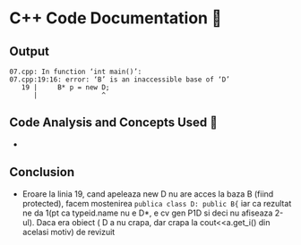 # C++ Code Documentation 📄

## Output
```
07.cpp: In function ‘int main()’:
07.cpp:19:16: error: ‘B’ is an inaccessible base of ‘D’
   19 |     B* p = new D;
      |                ^
```

## Code Analysis and Concepts Used 🧠
- 

## Conclusion
- Eroare la linia 19, cand apeleaza new D nu are acces la baza B (fiind protected), facem mostenirea `publica class D: public B{` iar ca rezultat ne da 1(pt ca typeid.name nu e D*, e cv gen P1D si deci nu afiseaza 2-ul). Daca era obiect ( D a nu crapa, dar crapa la cout<<a.get_i() din acelasi motiv) de revizuit
